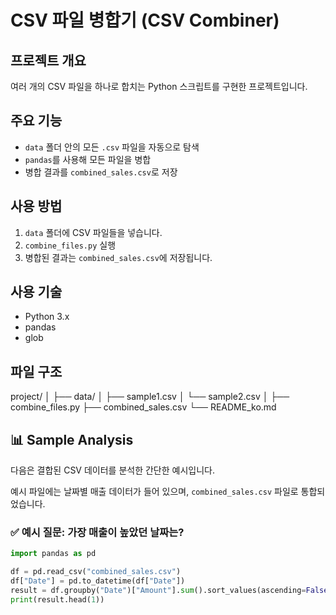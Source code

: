# CSV 파일 병합기 (CSV Combiner)

## 프로젝트 개요
여러 개의 CSV 파일을 하나로 합치는 Python 스크립트를 구현한 프로젝트입니다.

## 주요 기능
- `data` 폴더 안의 모든 `.csv` 파일을 자동으로 탐색
- `pandas`를 사용해 모든 파일을 병합
- 병합 결과를 `combined_sales.csv`로 저장

## 사용 방법
1. `data` 폴더에 CSV 파일들을 넣습니다.
2. `combine_files.py` 실행
3. 병합된 결과는 `combined_sales.csv`에 저장됩니다.

## 사용 기술
- Python 3.x
- pandas
- glob

## 파일 구조
project/
│
├── data/
│ ├── sample1.csv
│ └── sample2.csv
│
├── combine_files.py
├── combined_sales.csv
└── README_ko.md

## 📊 Sample Analysis

다음은 결합된 CSV 데이터를 분석한 간단한 예시입니다.

예시 파일에는 날짜별 매출 데이터가 들어 있으며, `combined_sales.csv` 파일로 통합되었습니다.

### ✅ 예시 질문: 가장 매출이 높았던 날짜는?

```python
import pandas as pd

df = pd.read_csv("combined_sales.csv")
df["Date"] = pd.to_datetime(df["Date"])
result = df.groupby("Date")["Amount"].sum().sort_values(ascending=False)
print(result.head(1))